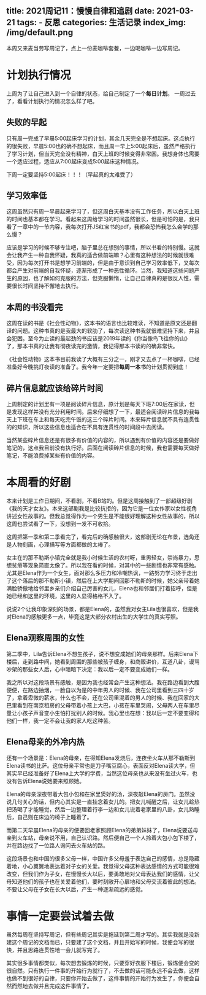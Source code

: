 title: 2021周记11：慢慢自律和追剧
date: 2021-03-21
tags:
    - 反思
categories: 生活记录
index_img: /img/default.png
---
本周又来麦当劳写周记了，点上一份麦咖啡套餐，一边喝咖啡一边写周记。

#  计划执行情况

上周为了让自己进入到一个自律的状态，给自己制定了一个**每日计划**。
一周过去了，看看计划执行的情况怎么样了吧。

## 失败的早起

只有周一完成了早晨5:00起床学习的计划，其余几天完全是不想起床。这点执行的很失败，早晨5:00也的确不想起床，而且周一早上5:00起床后，虽然严格执行了学习计划，但当天完全没有精神，白天上班的时候变得非常困。我想身体也需要一个适应过程，适应从7:00起床变成5:00起床这种情况。

下周一定要坚持5:00起床！！！（早起真的太难受了）

## 学习效率低

这周虽然只有周一早晨起来学习了，但这周白天基本没有工作任务，所以白天上班的时间也基本都在学习。看起来这周给学习的时间虽然很长，但是可怕的是，我只看了一章中的一节内容，我每次打开JS红宝书的pdf，我都会恐怖我怎么会学的那么慢？

应该是学习的时候不够专注吧，脑子里总在想别的事情，所以书看的特别慢。这就会让我产生一种自我怀疑，我真的适合做前端嘛？心里有这种想法的时候就很难受，因为每次打开书是想学习前端的，但是由于意识到自己学习效率低下，又每次都会产生对前端的自我怀疑，逐渐形成了一种恶性循环。当然，我知道这些问题产生的原因，也了解如何克服的方法，但克服懒惰，让自己自律真的是很反人性，需要很长时间坚持不懈地去执行。

## 本周的书没看完

这周在读的书是《社会性动物》，这本书的语言也比较难读，不知道是原文还是翻译的问题。这种书真的是我最大的软肋了，每次读这种书我就很难坚持下来，并且会犯困。至今为止读的最起劲的书应该是2019年读的《你当像鸟飞往你的山》了，那本书真的让我有彻夜读完的激情，我记得那本书读的的确非常快。

《社会性动物》这本书目前我读了大概有三分之一，刚才又去点了一杯咖啡，已经准备好今晚挑灯夜读的准备了。我今年一定要把**每周一本书**的计划贯彻到底！

## 碎片信息就应该给碎片时间

上周制定的计划里有一项是阅读碎片信息，原计划是每天下班7:00后在家读，但是发现这样并没有充分利用时间。后来仔细想了一下，最适合阅读碎片信息的我每天上下班在车上和每天吃完午饭的这三个碎片时间。本来碎片信息就不具有连贯性的的知识，所以这些信息也适合在不具有连贯性的时间段中去阅读。

当然某些碎片信息还是有很多有价值的内容的，所以遇到有价值的内容还是要做好笔记的，这点我目前没有执行好。后面在阅读碎片信息的时候，我也需要每天做好笔记，不能浪费掉某些有价值的内容。

# 本周看的好剧

本来计划是工作日期间，不看剧，不看B站的。但是这周接触到了一部超级好剧《我的天才女友》。本来这部剧我是比较抗拒的，因为它是一位女作家以女性视角讲述女性故事的。但我总觉得作为一个男生是不能很好理解这种女性故事的，所以这周也尝试看了一下，没想到一发不可收拾。

这周把第一季和第二季看完了，看完后的确感触很大，这部剧无论在布景，选角还是人物刻画，心理描写等方面都做的太棒了。

女主在的那不勒斯小镇完全就是我小时候生活的农村呀，重男轻女，崇尚暴力，思想贫瘠等现象简直太像了。所以我在看的时候，对其中的一些剧情也非常有感触。尤其是Elena作为一个女生，面对那么多压力和冷嘲热讽，一路努力学习终于走出了这个落后的那不勒斯小镇，然后在上大学期间回那不勒斯的时候，她父亲带着她满脸骄傲地给邻里乡亲们介绍自己厉害的女儿，Elena也和邻居们打着招呼，但是她已经和这里的环境，这里的人显得格格不入了。

说说2个让我印象深刻的场景，都是Elena的，虽然我对女主Lila也很喜欢，但是我对Elena的感触更多一点，毕竟这是大部分农村出生的大学生的真实写照。

## Elena观察周围的女性

第二季中，Lila告诉Elena不想生孩子，说不想变成她们的母亲那样。后来Elena下楼后，走到路中间，她看到周围的那些被孩子缠身，和商贩讲价，互道八卦，谩骂吵架的那些女人后，心中暗暗下决定：我以后一定不要变成她们一样。

我之所以对这段场景有感触，是因为我也经常会产生这种想法。我在路边看到大腹便便，在路边抽烟，一脸自以为是的中年男人的时候、我在公司里看到三四十岁了，拿着卑微的薪水，什么也不会，还在公司里混着的男人的时候、我在回家的大巴里看到在南京租房的父母带着小孩上大巴，小孩在车里哭闹，父母两人在车里尽量让小孩子声音变小生怕打扰别人的时候。我心里也在想：我以后一定不要变得和他们一样，我一定不会让我的家人吃这种苦。

## Elena母亲的外冷内热

还有一个场景是：Elena的母亲，在得知Elena发烧后，连夜坐火车从那不勒斯到Elena读书的比萨。这位母亲平常也是刀子嘴豆腐心，表面反对Elena读大学，但其实早已经准备好了Elena上大学的学费，当然这位母亲也从来没有坐过火车，也没有告诉Elena说她要来照顾她。

Elena的母亲深夜带着大包小包和在家里煲好的汤，深夜敲Elena的房门。虽然没说几句关心的话，但内心其实是一直挂念着女儿的。把女儿喊醒之后，让女儿趁热把汤喝了才能睡觉，然后一边整理着行李一边和女儿说着老家里的八卦，女儿熟睡后，自己则在床边的椅子上睡着了。

而第二天早晨Elena的母亲的便要回老家照顾Elena的弟弟妹妹了，Elena说要送母亲到火车站，母亲说不用，自己认识路。然后便自己一个人拎着大包小包下楼了，并在路边找了一位路人询问去火车站的路。

这段场景也和中国的很多父母一样，中国许多父母羞于表达自己的感情，总是隐藏着地，小心翼翼地表达着对子女的关爱。我觉得父母这种表达感情的方式可能很难改变，但我们作为子女，在慢慢长大以后，要勇敢地对父母表达我们的感情，让父母知道他们的孩子也在关爱着他们，要时刻敞开心扉地和父母交流着彼此的想法。不要让父母在子女在长大以后，产生一种逐渐疏远的感觉。

# 事情一定要尝试着去做

虽然每周在坚持写周记，但有些周记其实是拖延到第二周才写的。其实我就是没新建这个周记的文档而已，只要建了这个文档，并且开始写的时候，我便会写的很快，并且思路连贯性地一会儿就写完了。

其实很多事情都类似，每次想去锻炼的时候，只要穿好衣服下楼后，锻炼便会变的很自然。只有执行一件事的开始行为就行了，不去做的话可能永远不会去做，这样也做不到很好的自律，只要你开始去做了，这件事情的开始行为发生了，你便会自然而然地去做并且完成这件事情了。









